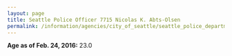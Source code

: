```yaml
---
layout: page
title: Seattle Police Officer 7715 Nicolas K. Abts-Olsen
permalink: /information/agencies/city_of_seattle/seattle_police_department/copbook/7715/
---
```


**Age as of Feb. 24, 2016:** 23.0
